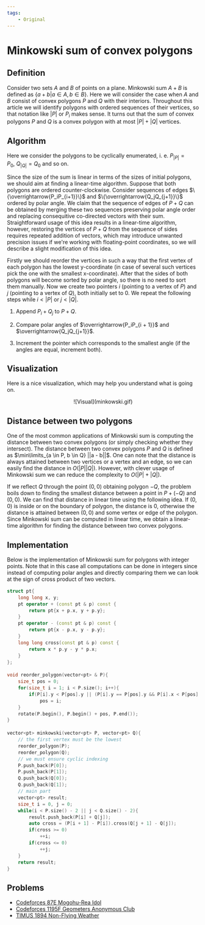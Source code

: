 ```yaml
---
tags:
    - Original
---
```


# Minkowski sum of convex polygons

## Definition

Consider two sets $A$ and $B$ of points on a plane. Minkowski sum $A + B$ is defined as $\{a + b| a \in A, b \in B\}$. Here we will consider the case when $A$ and $B$ consist of convex polygons $P$ and $Q$ with their interiors. Throughout this article we will identify polygons with ordered sequences of their vertices, so that notation like $|P|$ or $P_i$ makes sense. It turns out that the sum of convex polygons $P$ and $Q$ is a convex polygon with at most $|P| + |Q|$ vertices.

## Algorithm

Here we consider the polygons to be cyclically enumerated, i. e. $P_{|P|} = P_0,\ Q_{|Q|} = Q_0$ and so on.

Since the size of the sum is linear in terms of the sizes of initial polygons, we should aim at finding a linear-time algorithm. Suppose that both polygons are ordered counter-clockwise. Consider sequences of edges $\{\overrightarrow{P_iP_{i+1}}\}$ and $\{\overrightarrow{Q_jQ_{j+1}}\}$ ordered by polar angle. We claim that the sequence of edges of $P + Q$ can be obtained by merging these two sequences preserving polar angle order and replacing consequitive co-directed vectors with their sum. Straightforward usage of this idea results in a linear-time algorithm, however, restoring the vertices of $P + Q$ from the sequence of sides requires repeated addition of vectors, which may introduce unwanted precision issues if we're working with floating-point coordinates, so we will describe a slight modification of this idea.

Firstly we should reorder the vertices in such a way that the first vertex of each polygon has the lowest y-coordinate (in case of several such vertices pick the one with the smallest x-coordinate). After that the sides of both polygons will become sorted by polar angle, so there is no need to sort them manually. Now we create two pointers $i$ (pointing to a vertex of $P$) and $j$ (pointing to a vertex of $Q$), both initially set to 0. We repeat the following steps while $i < |P|$ or $j < |Q|$.

1. Append $P_i + Q_j$ to $P + Q$.

2. Compare polar angles of $\overrightarrow{P_iP_{i + 1}}$ and $\overrightarrow{Q_jQ_{j+1}}$.

3. Increment the pointer which corresponds to the smallest angle (if the angles are equal, increment both).

## Visualization

Here is a nice visualization, which may help you understand what is going on.

<center>![Visual](minkowski.gif)</center>

## Distance between two polygons

One of the most common applications of Minkowski sum is computing the distance between two convex polygons (or simply checking whether they intersect). The distance between two convex polygons $P$ and $Q$ is defined as $\min\limits_{a \in P, b \in Q} ||a - b||$. One can note that the distance is always attained between two vertices or a vertex and an edge, so we can easily find the distance in $O(|P||Q|)$. However, with clever usage of Minkowski sum we can reduce the complexity to $O(|P| + |Q|)$.

If we reflect $Q$ through the point $(0, 0)$ obtaining polygon $-Q$, the problem boils down to finding the smallest distance between a point in $P + (-Q)$ and $(0, 0)$. We can find that distance in linear time using the following idea. If $(0, 0)$ is inside or on the boundary of polygon, the distance is $0$, otherwise the distance is attained between $(0, 0)$ and some vertex or edge of the polygon. Since Minkowski sum can be computed in linear time, we obtain a linear-time algorithm for finding the distance between two convex polygons.

## Implementation

Below is the implementation of Minkowski sum for polygons with integer points. Note that in this case all computations can be done in integers since instead of computing polar angles and directly comparing them we can look at the sign of cross product of two vectors.

```{.cpp file=minkowski}
struct pt{
    long long x, y;
    pt operator + (const pt & p) const {
        return pt{x + p.x, y + p.y};
    }
    pt operator - (const pt & p) const {
        return pt{x - p.x, y - p.y};
    }
    long long cross(const pt & p) const {
        return x * p.y - y * p.x;
    }
};

void reorder_polygon(vector<pt> & P){
    size_t pos = 0;
    for(size_t i = 1; i < P.size(); i++){
        if(P[i].y < P[pos].y || (P[i].y == P[pos].y && P[i].x < P[pos].x))
            pos = i;
    }
    rotate(P.begin(), P.begin() + pos, P.end());
}

vector<pt> minkowski(vector<pt> P, vector<pt> Q){
    // the first vertex must be the lowest
    reorder_polygon(P);
    reorder_polygon(Q);
    // we must ensure cyclic indexing
    P.push_back(P[0]);
    P.push_back(P[1]);
    Q.push_back(Q[0]);
    Q.push_back(Q[1]);
    // main part
    vector<pt> result;
    size_t i = 0, j = 0;
    while(i < P.size() - 2 || j < Q.size() - 2){
        result.push_back(P[i] + Q[j]);
        auto cross = (P[i + 1] - P[i]).cross(Q[j + 1] - Q[j]);
        if(cross >= 0)
            ++i;
        if(cross <= 0)
            ++j;
    }
    return result;
}

```

## Problems

-   [Codeforces 87E Mogohu-Rea Idol](https://codeforces.com/problemset/problem/87/E)
-   [Codeforces 1195F Geometers Anonymous Club](https://codeforces.com/contest/1195/problem/F)
-   [TIMUS 1894 Non-Flying Weather](https://acm.timus.ru/problem.aspx?space=1&num=1894)
